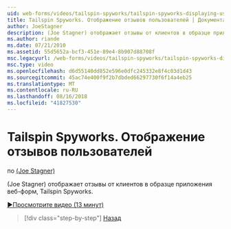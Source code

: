 ```yaml
---
uid: web-forms/videos/tailspin-spyworks/tailspin-spyworks-displaying-user-reviews
title: Tailspin Spyworks. Отображение отзывов пользователей | Документация Майкрософт
author: JoeStagner
description: (Joe Stagner) отображает отзывы от клиентов в образце приложения веб-форм, Tailspin Spyworks.
ms.author: riande
ms.date: 07/21/2010
ms.assetid: 55d5652a-bcf3-451e-89e4-8b907d88708f
msc.legacyurl: /web-forms/videos/tailspin-spyworks/tailspin-spyworks-displaying-user-reviews
msc.type: video
ms.openlocfilehash: d6d55140dd852e596e0dfc245332e8f4c03d1d43
ms.sourcegitcommit: 45ac74e400f9f2b7dbded66297730f6f14a4eb25
ms.translationtype: MT
ms.contentlocale: ru-RU
ms.lasthandoff: 08/16/2018
ms.locfileid: "41827530"
---
```

<a name="tailspin-spyworks---displaying-user-reviews"></a>Tailspin Spyworks. Отображение отзывов пользователей
====================
по [(Joe Stagner)](https://github.com/JoeStagner)

(Joe Stagner) отображает отзывы от клиентов в образце приложения веб-форм, Tailspin Spyworks.

[&#9654;Просмотрите видео (13 минут)](https://channel9.msdn.com/Blogs/ASP-NET-Site-Videos/tailspin-spyworks-displaying-user-reviews)

> [!div class="step-by-step"]
> [Назад](tailspin-spyworks-adding-user-product-reviews.md)
